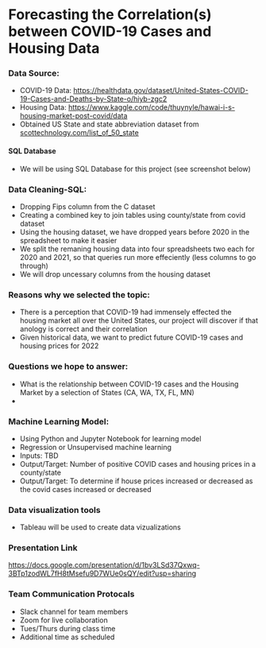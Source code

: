 # Forecasting the Correlation(s) between COVID-19 Cases and Housing Data

### Data Source:
- COVID-19 Data: https://healthdata.gov/dataset/United-States-COVID-19-Cases-and-Deaths-by-State-o/hiyb-zgc2
- Housing Data: https://www.kaggle.com/code/thuynyle/hawai-i-s-housing-market-post-covid/data
- Obtained US State and state abbreviation dataset from [scottechnology.com/list_of_50_state](https://scottontechnology.com/alphabetical-50-us-states-abbreviations-list/)


#### SQL Database
- We will be using SQL Database for this project (see screenshot below)


### Data Cleaning-SQL:
- Dropping Fips column from the C dataset
- Creating a combined key to join tables using county/state from covid dataset
- Using the housing dataset, we have dropped years before 2020 in the spreadsheet to make it easier
- We split the remaning housing data into four spreadsheets two each for 2020 and 2021, so that queries run more effeciently (less columns to go through)
- We will drop uncessary columns from the housing dataset

### Reasons why we selected the topic:
 -  There is a perception that COVID-19 had immensely effected the housing market all over the United States, our project will discover if that anology is correct and their correlation
 -  Given historical data, we want to predict future COVID-19 cases and housing prices for 2022
 
### Questions we hope to answer:
- What is the relationship between COVID-19 cases and the Housing Market by a selection of States (CA, WA, TX, FL, MN) 
-

### Machine Learning Model:
- Using Python and Jupyter Notebook for learning model
- Regression or Unsupervised machine learning
- Inputs: TBD
- Output/Target: Number of positive COVID cases and housing prices in a county/state
- Output/Target: To determine if house prices increased or decreased as the covid cases increased or decreased

### Data visualization tools
- Tableau will be used to create data vizualizations

### Presentation Link
https://docs.google.com/presentation/d/1bv3LSd37Qxwq-3BTp1zodWL7fH8tMsefu9D7WUe0sQY/edit?usp=sharing

### Team Communication Protocals
- Slack channel for team members
- Zoom for live collaboration
- Tues/Thurs during class time
- Additional time as scheduled

